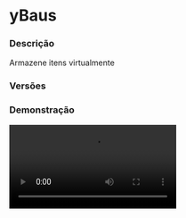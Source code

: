 # yBaus
<secondary-label ref="management"/>

### Descrição
Armazene itens virtualmente

### Versões
<secondary-label ref="1.8"/>
<secondary-label ref="1.9"/>
<secondary-label ref="1.10"/>
<secondary-label ref="1.11"/>
<secondary-label ref="1.12"/>
<secondary-label ref="1.13"/>
<secondary-label ref="1.14"/>
<secondary-label ref="1.15"/>
<secondary-label ref="1.16"/>
<secondary-label ref="1.17"/>
<secondary-label ref="1.18"/>
<secondary-label ref="1.19"/>
<secondary-label ref="1.20"/>
<secondary-label ref="1.21"/>

### Demonstração
<video src="//www.youtube.com/watch?v=A7cCeDaPFzo"/>


<chapter title="Comandos" id="commands" collapsible="true">
<code-block lang="plain text">/bau - Abre o menu principal
/bau [numero]  - Abre um baú específico
/bau gerenciar [numero]  - Gerencia um baú específico
/bau ajuda - Vê todos os comandos
/bau   - Vê um baú específico do player (ADMIN)
/bau darbau   - Dá um baú extra para um jogador (ADMIN)
/bau setnpc - Seta o NPC do bau (ADMIN)
/bau delnpc - Deleta o NPC do bau (ADMIN)
/bau reload - Recarrega as configurações</code-block>
</chapter>

<chapter title="Permissões" id="permissions" collapsible="true">
<code-block lang="plain text">ybaus.usar - Permissão para o /bau, /bau gerenciar [numero]
ybaus.usar.numero - Permissão para o /bau [numero]
ybaus.ajuda - Permissão para o /bau ajuda
ybaus.outros - Permissão para o /bau [numero] [player]
ybaus.darbau - Permissão para o /bau darbau
ybaus.setnpc - Permissão para o /bau setnpc
ybaus.delnpc - Permissão para o /bau delnpc
ybaus.reload - Permissão para abrir o /bau reload
ybaus.enderchest - Permissão para abrir o enderchest
ybaus.quantia.[numero] - Permissão para limitar a quantia de baús que um jogador pode ter (respeitando o limite máximo da config.yml)
ybaus.default_quantia.[numero] - Permissão para dar baús por padrão ao logar</code-block>
</chapter>

## Placeholders
<primary-label ref="placeholders"/>

Aqui estão as placeholders disponíveis para utilização com este plugin. Consulte-as para entender como utilizá-las corretamente.

<code-block lang="plain text" ignore-vars="true">
%ybaus_amount% - Retorna a quantidade de baús do jogador formatado (1K, 1M, 1T...)
%ybaus_amount_raw% - Retorna a quantidade de baús do jogador&nbsp;sem formatar (1000.0, 100.0, 10000.0...)
</code-block>



## Erros comuns
<primary-label ref="errors"/>

Antes de configurar o plugin, revise os pontos listados aqui para evitar problemas frequentes durante a configuração.

<seealso style="cards">
    <category ref="wrs">
        <a href="yplugins.md"></a>        <a href="https://ystoreplugins.com.br/plugins/detalhes/76-yBaus">Site do plugin yBaus</a>
    </category>
</seealso>